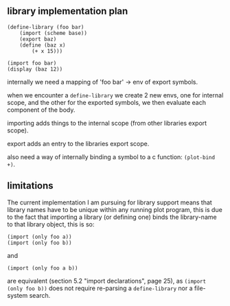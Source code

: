 library implementation plan
----------------------------

    (define-library (foo bar)
        (import (scheme base))
        (export baz)
        (define (baz x)
            (+ x 15)))

    (import foo bar)
    (display (baz 12))

internally we need a mapping of 'foo bar' -> env of export symbols.

when we encounter a `define-library` we create 2 new envs, one for internal scope, and the other for the exported symbols,
we then evaluate each component of the body.

importing adds things to the internal scope (from other libraries export scope).

export adds an entry to the libraries export scope.

also need a way of internally binding a symbol to a c function: `(plot-bind +)`.


limitations
-----------

The current implementation I am pursuing for library support means that library names have to be unique within any running plot program,
this is due to the fact that importing a library (or defining one) binds the library-name to that library object, this is so:

    (import (only foo a))
    (import (only foo b))

and

    (import (only foo a b))

are equivalent (section 5.2 "import declarations", page 25), as `(import (only foo b))` does not require re-parsing a `define-library` nor
a file-system search.


